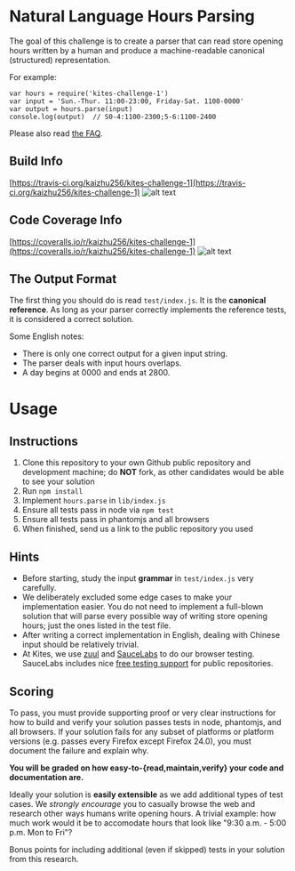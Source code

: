 # Natural Language Hours Parsing

The goal of this challenge is to create a parser that can read store opening hours written by a human and produce a machine-readable canonical (structured) representation.

For example:

```
var hours = require('kites-challenge-1')
var input = 'Sun.-Thur. 11:00-23:00, Friday-Sat. 1100-0000'
var output = hours.parse(input)
console.log(output)  // S0-4:1100-2300;5-6:1100-2400
```

Please also read [the FAQ](https://github.com/kites/kites-challenge-1/wiki).

## Build Info
[https://travis-ci.org/kaizhu256/kites-challenge-1](https://travis-ci.org/kaizhu256/kites-challenge-1)
![alt text](https://raw.github.com/kaizhu256/kites-challenge-1/solution/public/build.travis-ci.org.png "https://raw.github.com/kaizhu256/kites-challenge-1/solution/public/build.travis-ci.org.png")

## Code Coverage Info
[https://coveralls.io/r/kaizhu256/kites-challenge-1](https://coveralls.io/r/kaizhu256/kites-challenge-1)
![alt text](https://raw.github.com/kaizhu256/kites-challenge-1/solution/public/build.coveralls.io.png "https://raw.github.com/kaizhu256/kites-challenge-1/solution/public/build.coveralls.io.png")

## The Output Format

The first thing you should do is read `test/index.js`. It is the **canonical reference**. As long as your parser correctly implements the reference tests, it is considered a correct solution.

Some English notes:

* There is only one correct output for a given input string.
* The parser deals with input hours overlaps.
* A day begins at 0000 and ends at 2800.

# Usage

## Instructions

1. Clone this repository to your own Github public repository and development machine; do **NOT** fork, as other candidates would be able to see your solution
2. Run `npm install`
3. Implement `hours.parse` in `lib/index.js`
4. Ensure all tests pass in node via `npm test`
5. Ensure all tests pass in phantomjs and all browsers
6. When finished, send us a link to the public repository you used

## Hints

* Before starting, study the input **grammar** in `test/index.js` very carefully.
* We deliberately excluded some edge cases to make your implementation easier. You do not need to implement a full-blown solution that will parse every possible way of writing store opening hours; just the ones listed in the test file.
* After writing a correct implementation in English, dealing with Chinese input should be relatively trivial.
* At Kites, we use [zuul](https://github.com/defunctzombie/zuul) and [SauceLabs](https://saucelabs.com/) to do our browser testing. SauceLabs includes nice [free testing support](https://saucelabs.com/opensauce) for public repositories.

## Scoring

To pass, you must provide supporting proof or very clear instructions for how to build and verify your solution passes tests in node, phantomjs, and all browsers. If your solution fails for any subset of platforms or platform versions (e.g. passes every Firefox except Firefox 24.0), you must document the failure and explain why.

**You will be graded on how easy-to-{read,maintain,verify} your code and documentation are.**

Ideally your solution is **easily extensible** as we add additional types of test cases. We *strongly encourage* you to casually browse the web and research other ways humans write opening hours. A trivial example: how much work would it be to accomodate hours that look like "9:30 a.m. - 5:00 p.m. Mon to Fri"?

Bonus points for including additional (even if skipped) tests in your solution from this research.

